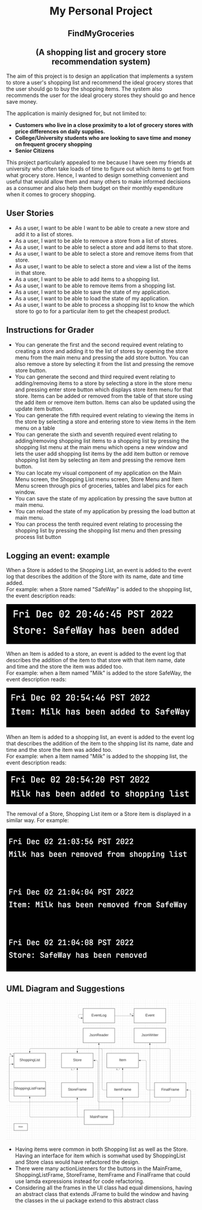 # <center> My Personal Project <center>


## <center> FindMyGroceries </center> <br> <center> (A shopping list and grocery store recommendation system)

The aim of this project is to design an application that implements a system to store a user's shopping list and recommend the ideal grocery stores that the user should go to buy the shopping items. The system also recommends the user for the ideal grocery stores they should go and hence save money.

The application is mainly designed for, but not limited to:
- **Customers who live in a close proximity to a lot of grocery stores with price differences on daily supplies.**
- **College/University students who are looking to save time and money on frequent grocery shopping**
- **Senior Citizens**

This project particularly appealed to me because I have seen my friends at university who often take loads of time to figure out which items to get from what grocery store. Hence, I wanted to design something convenient and useful that would allow them and many others to make informed decisions as a consumer and also help them budget on their monthly expenditure when it comes to grocery shopping.

## User Stories
- As a user, I want to be able I want to be able to create a new store and add it to a list of stores.
- As a user, I want to be able to remove a store from a list of stores.
- As a user, I want to be able to select a store and add items to that store.
- As a user, I want to be able to select a store and remove items from that store.
- As a user, I want to be able to select a store and view a list of the items in that store.
- As a user, I want to be able to add items to a shopping list.
- As a user, I want to be able to remove items from a shopping list.
- As a user, I want to be able to save the state of my application.
- As a user, I want to be able to load the state of my application. 
- As a user, I want to be able to process a shopping list to know the which store to go to for a particular item to get the cheapest product.

## Instructions for Grader
- You can generate the first and the second required event relating to creating a store and adding it to the list of stores by opening the store menu from the main menu and pressing the add store button. You can also remove a store by selecting it from the list and pressing the remove store button.
- You can generate the second and third required event relating to adding/removing items to a store by selecting a store in the store menu and pressing enter store button which displays store item menu for that store. Items can be added or removed from the table of that store using the add item or remove item button. Items can also be updated using the update item button.
- You can generate the fifth required event relating to viewing the items in the store by selecting a store and entering store to view items in the item menu on a table
- You can generate the sixth and seventh required event relating to adding/removing shopping list items to a shopping list by pressing the shopping list menu at the main menu which opens a new window and lets the user add shopping list items by the add item button or remove shopping list item by selecting an item and pressing the remove item button.
- You can locate my visual component of my application on the Main Menu screen, the Shopping List menu screen, Store Menu and Item Menu screen through pics of groceries, tables and label pics for each window.
- You can save the state of my application by pressing the save button at main menu.
- You can reload the state of my application by pressing the load button at main menu. 
- You can process the tenth required event relating to processing the shopping list by pressing the shopping list menu and then pressing process list button 


## Logging an event: example

When a Store is added to the Shopping List, an event is added to the event log that describes the addition of the
Store with its name, date and time added. <br> For example: when a Store named "SafeWay" is added to the
shopping list, the event description reads:

![SafeWay.png](./data/SafeWay.png)

When an Item is added to a store, an event is added to the event log that describes the addition of the
item to that store with that item name, date and time and the store the item was added too. <br> For example: when a Item named "Milk" is added to the
store SafeWay, the event description reads:

![MilkToSafeWay.png](./data/MilkToSafeWay.png)

When an Item is added to a shopping list, an event is added to the event log that describes the addition of the
item to the shpping list its name, date and time and the store the item was added too. <br> For example: when a Item named "Milk" is added to the
shopping list, the event description reads:

![MilkAdded.png](./data/MilkAdded.png)

The removal of a Store, Shopping List item or a Store item is displayed in a similar way. For example: 

![DeleteEvent.png](./data/DeleteEvent.png)

## UML Diagram and Suggestions
![UML_Design_Diagram.png](./data/UML_Design_Diagram.png)
- Having items were common in both Shopping list as well as the Store. Having an interface for item which is somwhat used by ShoppingList and Store class would have refactored the design.
- There were many actionListeners for the buttons in the MainFrame, ShoppingListFrame, StoreFrame, ItemFrame and FinalFrame that could use lamda expressions instead for code refactoring.
- Considering all the frames in the UI class had equal dimensions, having an abstract class that extends JFrame to build the window and having the classes in the ui package extend to this abstract class

